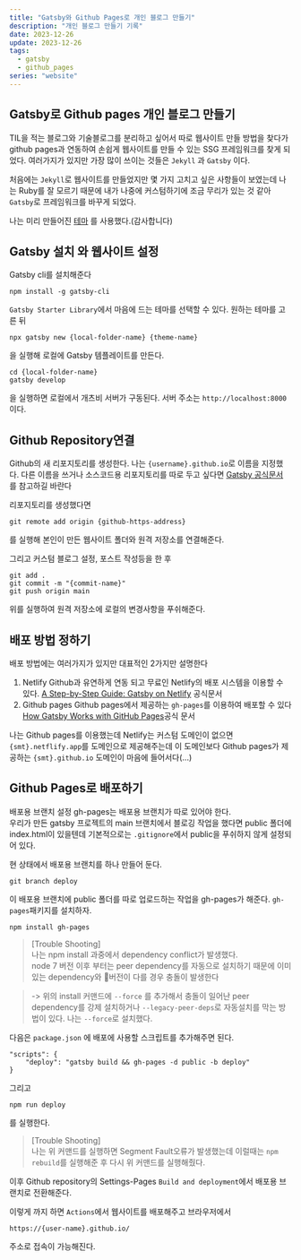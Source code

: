 ```yaml
---
title: "Gatsby와 Github Pages로 개인 블로그 만들기"
description: "개인 블로그 만들기 기록"
date: 2023-12-26
update: 2023-12-26
tags:
  - gatsby
  - github_pages
series: "website"
---
```


## Gatsby로 Github pages 개인 블로그 만들기

TIL을 적는 블로그와 기술블로그를 분리하고 싶어서 따로 웹사이트 만들 방법을 찾다가 github pages과 연동하여 손쉽게 웹사이트를 만들 수 있는 SSG 프레임워크를 찾게 되었다. 여러가지가 있지만 가장 많이 쓰이는 것들은 `Jekyll` 과 `Gatsby` 이다. 

처음에는 `Jekyll`로 웹사이트를 만들었지만 몇 가지 고치고 싶은 사항들이 보였는데 나는 Ruby를 잘 모르기 때문에 내가 나중에 커스텀하기에 조금 무리가 있는 것 같아 `Gatsby`로 프레임워크를 바꾸게 되었다.

나는 미리 만들어진 [테마]("https://github.com/devHudi/gatsby-starter-hoodie") 를 사용했다.(감사합니다)

## Gatsby 설치 와 웹사이트 설정

Gatsby cli를 설치해준다 
```
npm install -g gatsby-cli
```

`Gatsby Starter Library`에서 마음에 드는 테마를 선택할 수 있다.
원하는 테마를 고른 뒤

```
npx gatsby new {local-folder-name} {theme-name}
```
을 실행해 로컬에 Gatsby 템플레이트를  만든다.

```
cd {local-folder-name}
gatsby develop
```
을 실행하면 로컬에서 개츠비 서버가 구동된다. 서버 주소는 `http://localhost:8000`이다. 

## Github Repository연결

Github의 새 리포지토리를 생성한다.
나는 `{username}.github.io`로 이름을 지정했다. 
다른 이름을 쓰거나 소스코드용 리포지토리를 따로 두고 싶다면 
[Gatsby 공식문서]("https://www.gatsbyjs.com/docs/how-to/previews-deploys-hosting/how-gatsby-works-with-github-pages/") 를 참고하길 바란다

리포지토리를 생성했다면
```
git remote add origin {github-https-address}
```
를 실행해 본인이 만든 웹사이트 폴더와 원격 저장소를 연결해준다.

그리고 커스텀 블로그 설정, 포스트 작성등을 한 후 
```
git add .
git commit -m "{commit-name}"
git push origin main
```
위를 실행하여 원격 저장소에 로컬의 변경사항을 푸쉬해준다.

## 배포 방법 정하기

배포 방법에는 여러가지가 있지만 대표적인 2가지만 설명한다

1. Netlify
Github과 유연하게 연동 되고 무료인 Netlify의 배포 시스템을 이용할 수 있다.
[A Step-by-Step Guide: Gatsby on Netlify]("https://www.netlify.com/blog/2016/02/24/a-step-by-step-guide-gatsby-on-netlify/") 공식문서
2. Github pages
Github pages에서 제공하는 `gh-pages`를 이용하여 배포할 수 있다
[How Gatsby Works with GitHub Pages]("https://www.gatsbyjs.com/docs/how-to/previews-deploys-hosting/how-gatsby-works-with-github-pages/")공식 문서

나는 Github pages를 이용했는데 Netlify는 커스텀 도메인이 없으면 `{smt}.netflify.app`를 도메인으로 제공해주는데 이 도메인보다 Github pages가 제공하는 `{smt}.github.io` 도메인이 마음에 들어서다(...)


## Github Pages로 배포하기 

배포용 브랜치 설정
gh-pages는 배포용 브랜치가 따로 있어야 한다.   
우리가 만든 gatsby 프로젝트의 main 브랜치에서 블로깅 작업을 했다면 public 폴더에 index.html이 있을텐데 기본적으로는 `.gitignore`에서 public을 푸쉬하지 않게 설정되어 있다.

현 상태에서 배포용 브랜치를 하나 만들어 둔다.
```
git branch deploy
```

이 배포용 브랜치에 public 폴더를 따로 업로드하는 작업을 gh-pages가 해준다. 
`gh-pages`패키지를 설치하자.

```
npm install gh-pages
```

>[Trouble Shooting]   
나는 npm install 과중에서 dependency conflict가 발생했다.   
node 7 버전 이후 부터는 peer dependency를 자동으로 설치하기 때문에 이미 있는 dependency와 버전이 다를 경우 충돌이 발생한다

>-> 위의 install 커맨드에 `--force` 를 추가해서 충돌이 일어난 peer dependency를 강제 설치하거나 `--legacy-peer-deps`로 자동설치를 막는 방법이 있다. 나는 `--force`로 설치했다.


다음은 `package.json` 에 배포에 사용할 스크립트를 추가해주면 된다.
```
"scripts": {
    "deploy": "gatsby build && gh-pages -d public -b deploy"
}
```

그리고
```
npm run deploy 
```
를 실행한다.   
   
>[Trouble Shooting]   
>나는 위 커맨드를 실행하면 Segment Fault오류가 발생했는데 이럴때는 
`npm rebuild`를 실행해준 후 다시 위 커맨드를 실행해줬다.

이후
Github repository의 Settings-Pages
`Build and deployment`에서 배포용 브랜치로 전환해준다.

이렇게 까지 하면 `Actions`에서 웹사이트를 배포해주고 브라우저에서
```
https://{user-name}.github.io/
```
 주소로 접속이 가능해진다. 

